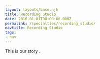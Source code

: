 ```yaml
---
layout: layouts/base.njk
title: Recording Studio
date: 2016-01-01T00:00:00.000Z
permalink: /specialties/recording_studio/
navtitle: Recording Studio
tags:
- nav
---
```

This is our story .
